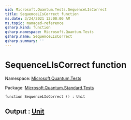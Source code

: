 ```yaml
---
uid: Microsoft.Quantum.Tests.SequenceLIsCorrect
title: SequenceLIsCorrect function
ms.date: 3/24/2021 12:00:00 AM
ms.topic: managed-reference
qsharp.kind: function
qsharp.namespace: Microsoft.Quantum.Tests
qsharp.name: SequenceLIsCorrect
qsharp.summary: ''
---
```


# SequenceLIsCorrect function

Namespace: [Microsoft.Quantum.Tests](xref:Microsoft.Quantum.Tests)

Package: [Microsoft.Quantum.Standard.Tests](https://nuget.org/packages/Microsoft.Quantum.Standard.Tests)




```qsharp
function SequenceLIsCorrect () : Unit
```


## Output : [Unit](xref:microsoft.quantum.lang-ref.unit)

